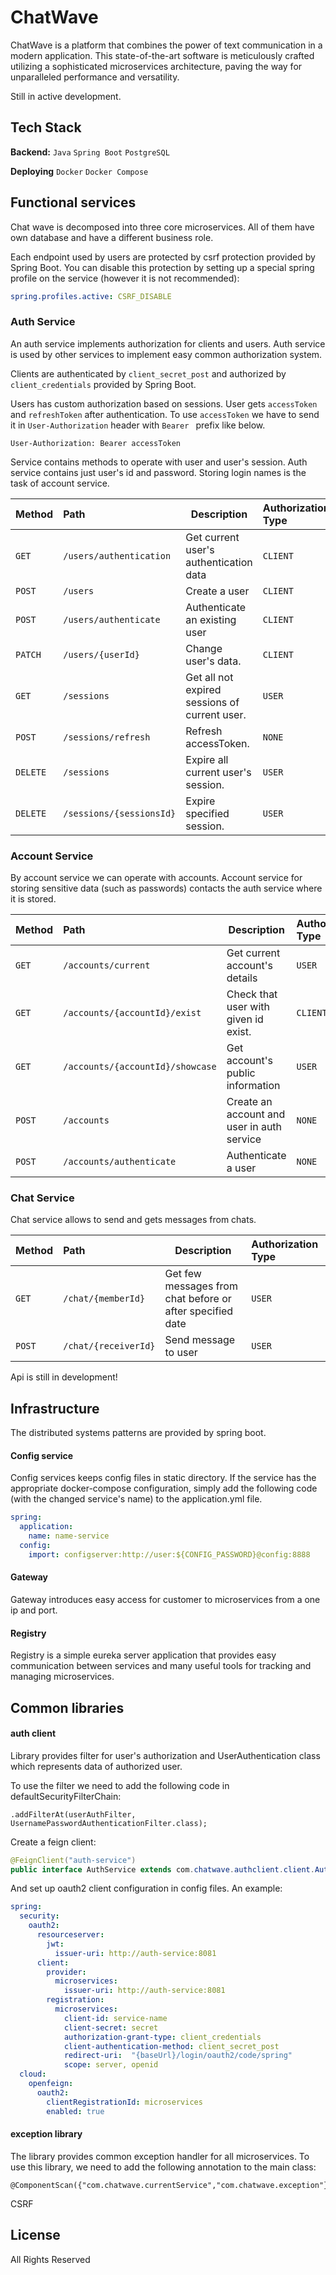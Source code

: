 # ChatWave
ChatWave is a platform that combines the power of text communication in a modern application.
This state-of-the-art software is meticulously crafted utilizing a sophisticated microservices architecture, paving the way for unparalleled performance and versatility.

Still in active development.

## Tech Stack

**Backend:** `Java` `Spring Boot` `PostgreSQL`

**Deploying** `Docker` `Docker Compose`

## Functional services
Chat wave is decomposed into three core microservices. All of them have own database and have a different business role.

Each endpoint used by users are protected by csrf protection provided by Spring Boot. You can disable this protection by setting up a special spring profile on the service (however it is not recommended):
```yaml
spring.profiles.active: CSRF_DISABLE
```


### Auth Service

An auth service implements authorization for clients and users.
Auth service is used by other services to implement easy common authorization system.


Clients are authenticated by `client_secret_post` and authorized by `client_credentials` provided by Spring Boot.

Users has custom authorization based on sessions. User gets `accessToken` and `refreshToken` after authentication.
To use `accessToken` we have to send it in `User-Authorization` header with `Bearer ` prefix like below.  
```http
User-Authorization: Bearer accessToken
```


Service contains methods to operate with user and user's session. 
Auth service contains just user's id and password. 
Storing login names is the task of account service.

| Method   | Path                                    | Description                                    | Authorization Type |
|:---------|:----------------------------------------|------------------------------------------------|:-------------------|
| `GET`    | `/users/authentication`                 | Get current user's authentication data         | `CLIENT`           |
| `POST`   | `/users`                                | Create a user                                  | `CLIENT`           |
| `POST`   | `/users/authenticate`                   | Authenticate an existing user                  | `CLIENT`           |
| `PATCH`  | `/users/{userId}`                       | Change user's data.                            | `CLIENT`           |
| `GET`    | `/sessions`                             | Get all not expired sessions of current user.  | `USER`             |
| `POST`   | `/sessions/refresh`                     | Refresh accessToken.                           | `NONE`             |
| `DELETE` | `/sessions`                             | Expire all current user's session.             | `USER`             |
| `DELETE` | `/sessions/{sessionsId}`                | Expire specified session.                      | `USER`             |

### Account Service

By account service we can operate with accounts. Account service for storing sensitive data (such as passwords) contacts the auth service where it is stored.

| Method | Path                             | Description                                | Authorization Type |
|:-------|:---------------------------------|--------------------------------------------|:-------------------|
| `GET`  | `/accounts/current`              | Get current account's details              | `USER`             |
| `GET`  | `/accounts/{accountId}/exist`    | Check that user with given id exist.       | `CLIENT`           |
| `GET`  | `/accounts/{accountId}/showcase` | Get account's public information           | `USER`             |
| `POST` | `/accounts`                      | Create an account and user in auth service | `NONE`             |
| `POST` | `/accounts/authenticate`         | Authenticate a user                        | `NONE`             |

### Chat Service
Chat service allows to send and gets messages from chats.

| Method | Path                 | Description                                               | Authorization Type |
|:-------|:---------------------|-----------------------------------------------------------|:-------------------|
| `GET`  | `/chat/{memberId}`   | Get few messages from chat before or after specified date | `USER`             |
| `POST` | `/chat/{receiverId}` | Send message to user                                      | `USER`             |

Api is still in development!

## Infrastructure
The distributed systems patterns are provided by spring boot.

#### Config service
Config services keeps config files in static directory.
If the service has the appropriate docker-compose configuration, simply add the following code (with the changed service's name) to the application.yml file.
```yaml
spring:
  application:
    name: name-service
  config:
    import: configserver:http://user:${CONFIG_PASSWORD}@config:8888
```

#### Gateway
Gateway introduces easy access for customer to microservices from a one ip and port.

#### Registry
Registry is a simple eureka server application that provides easy communication between services and many useful tools for tracking and managing microservices.

## Common libraries

#### auth client
Library provides filter for user's authorization and UserAuthentication class which represents data of authorized user. 

To use the filter we need to add the following code in defaultSecurityFilterChain:

```
.addFilterAt(userAuthFilter, UsernamePasswordAuthenticationFilter.class);
```
Create a feign client:
```java
@FeignClient("auth-service")
public interface AuthService extends com.chatwave.authclient.client.AuthClient {}
```

And set up oauth2 client configuration in config files.
An example:

```yaml
spring:
  security:
    oauth2:
      resourceserver:
        jwt:
          issuer-uri: http://auth-service:8081
      client:
        provider:
          microservices:
            issuer-uri: http://auth-service:8081
        registration:
          microservices:
            client-id: service-name
            client-secret: secret
            authorization-grant-type: client_credentials
            client-authentication-method: client_secret_post
            redirect-uri:  "{baseUrl}/login/oauth2/code/spring"
            scope: server, openid
  cloud:
    openfeign:
      oauth2:
        clientRegistrationId: microservices
        enabled: true
```

#### exception library
The library provides common exception handler for all microservices.
To use this library, we need to add the following annotation to the main class:
```
@ComponentScan({"com.chatwave.currentService","com.chatwave.exception"})
```
CSRF
## License
All Rights Reserved